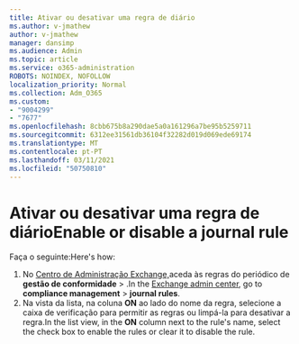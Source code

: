 ```yaml
---
title: Ativar ou desativar uma regra de diário
ms.author: v-jmathew
author: v-jmathew
manager: dansimp
ms.audience: Admin
ms.topic: article
ms.service: o365-administration
ROBOTS: NOINDEX, NOFOLLOW
localization_priority: Normal
ms.collection: Adm_O365
ms.custom:
- "9004299"
- "7677"
ms.openlocfilehash: 8cbb675b8a290dae5a0a161296a7be95b5259711
ms.sourcegitcommit: 6312ee31561db36104f32282d019d069ede69174
ms.translationtype: MT
ms.contentlocale: pt-PT
ms.lasthandoff: 03/11/2021
ms.locfileid: "50750810"
---
```

# <a name="enable-or-disable-a-journal-rule"></a><span data-ttu-id="4a056-102">Ativar ou desativar uma regra de diário</span><span class="sxs-lookup"><span data-stu-id="4a056-102">Enable or disable a journal rule</span></span>

<span data-ttu-id="4a056-103">Faça o seguinte:</span><span class="sxs-lookup"><span data-stu-id="4a056-103">Here's how:</span></span>

1. <span data-ttu-id="4a056-104">No [Centro de Administração Exchange,](https://go.microsoft.com/fwlink/p/?linkid=2059104)aceda às regras do periódico de **gestão de conformidade**  >  .</span><span class="sxs-lookup"><span data-stu-id="4a056-104">In the [Exchange admin center](https://go.microsoft.com/fwlink/p/?linkid=2059104), go to **compliance management** > **journal rules**.</span></span>
2. <span data-ttu-id="4a056-105">Na vista da lista, na coluna **ON** ao lado do nome da regra, selecione a caixa de verificação para permitir as regras ou limpá-la para desativar a regra.</span><span class="sxs-lookup"><span data-stu-id="4a056-105">In the list view, in the **ON** column next to the rule's name, select the check box to enable the rules or clear it to disable the rule.</span></span>
